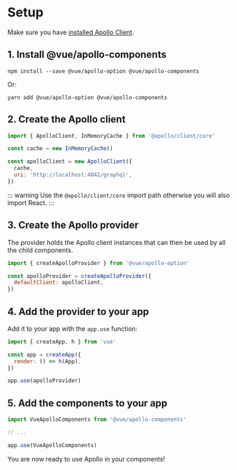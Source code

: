 # Setup

Make sure you have [installed Apollo Client](../guide/installation.md).

## 1. Install @vue/apollo-components

```
npm install --save @vue/apollo-option @vue/apollo-components
```

Or:

```
yarn add @vue/apollo-option @vue/apollo-components
```

## 2. Create the Apollo client

```js
import { ApolloClient, InMemoryCache } from '@apollo/client/core'

const cache = new InMemoryCache()

const apolloClient = new ApolloClient({
  cache,
  uri: 'http://localhost:4042/graphql',
})
```

::: warning
Use the `@apollo/client/core` import path otherwise you will also import React.
:::

## 3. Create the Apollo provider

The provider holds the Apollo client instances that can then be used by all the child components.

```js
import { createApolloProvider } from '@vue/apollo-option'

const apolloProvider = createApolloProvider({
  defaultClient: apolloClient,
})
```

## 4. Add the provider to your app

Add it to your app with the `app.use` function:

```js
import { createApp, h } from 'vue'

const app = createApp({
  render: () => h(App),
})

app.use(apolloProvider)
```

## 5. Add the components to your app

```js
import VueApolloComponents from '@vue/apollo-components'

// ...

app.use(VueApolloComponents)
```

You are now ready to use Apollo in your components!
